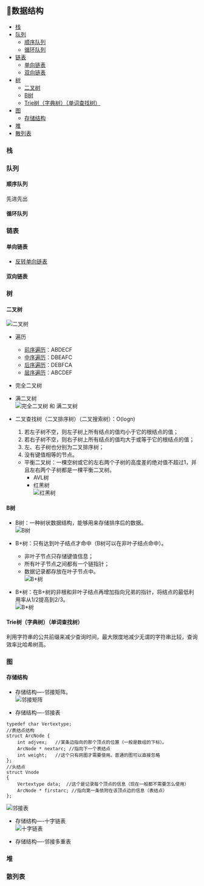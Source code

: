 ﻿## 📏数据结构 
 
  * [栈](#%E6%A0%88)
  * [队列](#%E9%98%9F%E5%88%97)
    * [顺序队列](#%E9%A1%BA%E5%BA%8F%E9%98%9F%E5%88%97)
    * [循环队列](#%E5%BE%AA%E7%8E%AF%E9%98%9F%E5%88%97)
  * [链表](#%E9%93%BE%E8%A1%A8)
    * [单向链表](#%E5%8D%95%E5%90%91%E9%93%BE%E8%A1%A8)
    * [双向链表](#%E5%8F%8C%E5%90%91%E9%93%BE%E8%A1%A8)
  * [树](#%E6%A0%91)
    * [二叉树](#%E4%BA%8C%E5%8F%89%E6%A0%91)
    * [B树](#b%E6%A0%91)
    * [Trie树（字典树）（单词查找树）](#trie%E6%A0%91%E5%AD%97%E5%85%B8%E6%A0%91%E5%8D%95%E8%AF%8D%E6%9F%A5%E6%89%BE%E6%A0%91)
  * [图](#%E5%9B%BE)
    * [存储结构](#%E5%AD%98%E5%82%A8%E7%BB%93%E6%9E%84)
  * [堆](#%E5%A0%86)
  * [散列表](#%E6%95%A3%E5%88%97%E8%A1%A8)
 
### 栈

### 队列
#### 顺序队列
先进先出

#### 循环队列   
 
### 链表
#### 单向链表
+ [反转单向链表](/Interview-NET/Subject/数据结构/LinkReverse.cs)
 
#### 双向链表 

### 树
#### 二叉树  
![二叉树](/Interview-DSAndA/DS_Pic/2XTree.png)
+ 遍历
  + [前序遍历](/Interview-Java/src/test/java/DataStructure/BinaryTree.java#L17)：ABDECF
  + [中序遍历](/Interview-Java/src/test/java/DataStructure/BinaryTree.java#L57)：DBEAFC
  + [后序遍历](/Interview-Java/src/test/java/DataStructure/BinaryTree.java#L95)：DEBFCA
  + [层序遍历](/Interview-Java/src/test/java/DataStructure/BinaryTree.java#L108)：ABCDEF
  
+ 完全二叉树

+ 满二叉树   
![完全二叉树 和 满二叉树](/Interview-DSAndA/DS_Pic/WQ2XTree.png)

+ 二叉查找树（二叉排序树）（二叉搜索树）：O(logn)
  1) 若左子树不空，则左子树上所有结点的值均小于它的根结点的值；
  2) 若右子树不空，则右子树上所有结点的值均大于或等于它的根结点的值；
  3) 左、右子树也分别为二叉排序树；
  4) 没有键值相等的节点。
  + 平衡二叉树：一棵空树或它的左右两个子树的高度差的绝对值不超过1，并且左右两个子树都是一棵平衡二叉树。
    + AVL树
    + 红黑树  
    ![红黑树](/Interview-DSAndA/DS_Pic/RedBlackTree.png)  

#### B树
+ B树：一种树状数据结构，能够用来存储排序后的数据。      
![B树](/Interview-DSAndA/DS_Pic/B-Tree.png)

+ B+树：只有达到叶子结点才命中（B树可以在非叶子结点命中）。   
  + 非叶子节点只存储键值信息；
  + 所有叶子节点之间都有一个链指针；
  + 数据记录都存放在叶子节点中。  
![B+树](/Interview-DSAndA/DS_Pic/B+Tree.png)

+ B\*树：在B+树的非根和非叶子结点再增加指向兄弟的指针，将结点的最低利用率从1/2提高到2/3。  
![B\*树](/Interview-DSAndA/DS_Pic/BXTree.jpg)
    
#### Trie树（字典树）（单词查找树）
利用字符串的公共前缀来减少查询时间，最大限度地减少无谓的字符串比较，查询效率比哈希树高。

### 图
#### 存储结构
+ 存储结构—-邻接矩阵。   
![邻接矩阵](/Interview-DSAndA/DS_Pic/AdjacencyMatrix.jpg)

+ 存储结构—-邻接表  
```
typedef char Vertextype;
//表结点结构
struct ArcNode {
    int adjvex;   //某条边指向的那个顶点的位置（一般是数组的下标）。
    ArcNode * nextarc; //指向下一个表结点
    int weight;   //这个只有网图才需要使用。普通的图可以直接忽略
};
//头结点
struct Vnode
{
    Vertextype data;  //这个是记录每个顶点的信息（现在一般都不需要怎么使用）
    ArcNode * firstarc; //指向第一条依附在该顶点边的信息（表结点）
};
```
![邻接表](/Interview-DSAndA/DS_Pic/AdjacencyList.jpg)

+ 存储结构—-十字链表   
![十字链表](/Interview-DSAndA/DS_Pic/OrthogonalList.png)

+ 存储结构—-邻接多重表  

### 堆

### 散列表

 








